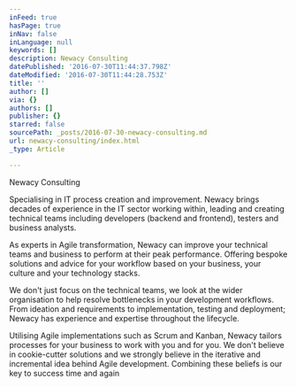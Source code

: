 ```yaml
---
inFeed: true
hasPage: true
inNav: false
inLanguage: null
keywords: []
description: Newacy Consulting
datePublished: '2016-07-30T11:44:37.798Z'
dateModified: '2016-07-30T11:44:28.753Z'
title: ''
author: []
via: {}
authors: []
publisher: {}
starred: false
sourcePath: _posts/2016-07-30-newacy-consulting.md
url: newacy-consulting/index.html
_type: Article

---
```

Newacy Consulting

Specialising in IT process creation and improvement. Newacy brings decades of experience in the IT sector working within, leading and creating technical teams including developers (backend and frontend), testers and business analysts.

As experts in Agile transformation, Newacy can improve your technical teams and business to perform at their peak performance. Offering bespoke solutions and advice for your workflow based on your business, your culture and your technology stacks.

We don't just focus on the technical teams, we look at the wider organisation to help resolve bottlenecks in your development workflows. From ideation and requirements to implementation, testing and deployment; Newacy has experience and expertise throughout the lifecycle.

Utilising Agile implementations such as Scrum and Kanban, Newacy tailors processes for your business to work with you and for you. We don't believe in cookie-cutter solutions and we strongly believe in the iterative and incremental idea behind Agile development. Combining these beliefs is our key to success time and again